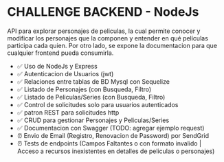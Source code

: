 # CHALLENGE BACKEND - NodeJs

API para explorar personajes de peliculas, la cual permite conocer y modificar los
personajes que la componen y entender en qué películas participa cada quien. Por otro lado, se expone la documentacion para que cualquier frontend pueda consumirla.

- ✅ Uso de NodeJs y Express
- ✅ Autenticacion de Usuarios (jwt)
- ✅ Relaciones entre tablas de BD Mysql con Sequelize
- ✅ Listado de Personajes (con Busqueda, Filtro)
- ✅ Listado de Peliculas/Series (con Busqueda, Filtro)
- ✅ Control de solicitudes solo para usuarios autenticados
- ✅ patron REST para solicitudes http
- ✅ CRUD para gestionar Personajes y Peliculas/Series
- ✅ Documentacion con Swagger (TODO: agregar ejemplo request)
- ⏰ Envio de Email (Registro, Renovacion de Password) por SendGrid
- ⏰ Tests de endpoints (Campos Faltantes o con formato invalido | Acceso a recursos inexistentes en detalles de peliculas o personajes)
